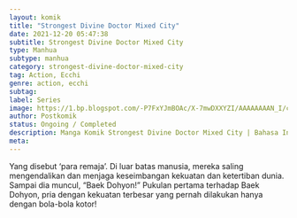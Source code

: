 ```yaml
---
layout: komik
title: "Strongest Divine Doctor Mixed City"
date: 2021-12-20 05:47:38
subtitle: Strongest Divine Doctor Mixed City
type: Manhua
subtype: manhua
category: strongest-divine-doctor-mixed-city
tag: Action, Ecchi
genre: action, ecchi
subtag: 
label: Series
image: https://1.bp.blogspot.com/-P7FxYJmBOAc/X-7mwDXXYZI/AAAAAAAAN_I/ct8D8fYgZxcFD7_9xKdALKCifRhsmzDNwCLcBGAsYHQ/s72-c/Strongest-Divine-Doctor-Mixed-City.jpg
author: Postkomik
status: Ongoing / Completed
description: Manga Komik Strongest Divine Doctor Mixed City | Bahasa Indonesia
meta: 
---
```


Yang disebut ‘para remaja’. Di luar batas manusia, mereka saling mengendalikan dan menjaga keseimbangan kekuatan dan ketertiban dunia. Sampai dia muncul, “Baek Dohyon!” Pukulan pertama terhadap Baek Dohyon, pria dengan kekuatan terbesar yang pernah dilakukan hanya dengan bola-bola kotor!
